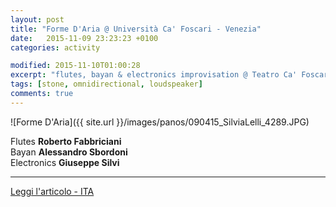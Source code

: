 ```yaml
---
layout: post
title: "Forme D'Aria @ Università Ca' Foscari - Venezia"
date:   2015-11-09 23:23:23 +0100
categories: activity

modified: 2015-11-10T01:00:28
excerpt: "flutes, bayan & electronics improvisation @ Teatro Ca' Foscari, Venezia"
tags: [stone, omnidirectional, loudspeaker]
comments: true
---
```


![Forme D'Aria]({{ site.url }}/images/panos/090415_SilviaLelli_4289.JPG)

Flutes **Roberto Fabbriciani**    
Bayan **Alessandro Sbordoni**    
Electronics **Giuseppe Silvi**


---

[Leggi l'articolo - ITA](http://www.unive.it/nqcontent.cfm?a_id=196378)
